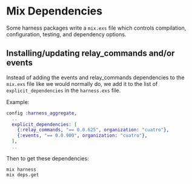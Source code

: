 # Mix Dependencies

Some harness packages write a `mix.exs` file which controls compilation,
configuration, testing, and dependency options.

## Installing/updating relay_commands and/or events

Instead of adding the events and relay_commands dependencies to the `mix.exs` 
file like we would normally do, we add it to the list of `explicit_dependencies` 
in the `harness.exs` file.

Example:

```elixir
config :harness_aggregate,
  ..
  explicit_dependencies: [
    {:relay_commands, "== 0.0.625", organization: "cuatro"},
    {:events, "== 0.0.900", organization: "cuatro"},
  ],
  ..
```

Then to get these dependencies:

```
mix harness
mix deps.get
```

